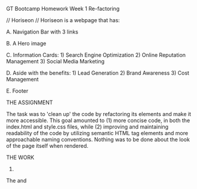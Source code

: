 GT Bootcamp
Homework Week 1
Re-factoring

// Horiseon //
Horiseon is a webpage that has:

A. Navigation Bar with 3 links

B. A Hero image

C. Information Cards:
    1) Search Engine Optimization
    2) Online Reputation Management
    3) Social Media Marketing

D. Aside with the benefits:
    1) Lead Generation
    2) Brand Awareness
    3) Cost Management

E. Footer



THE ASSIGNMENT

The task was to 'clean up' the code by refactoring its elements and make it more accessible.  This goal amounted to (1) more concise code, in both the index.html and style.css files, while (2) improving and maintaining readability of the code by utilizing semantic HTML tag elements and more approachable naming conventions. Nothing was to be done about the look of the page itself when rendered.


THE WORK

1) 
The <link> and <title> tags in the head of the HTML doc were switched, addressing the page's title before pulling in the stylesheet.  The title itself was also changed from 'website' to 'Week 1 Homework.' In practice it would be named something like 'Horiseon.'

2)
A <div> functioning as header was changed to <header> element and its previous 'header' class was removed. The stylesheet was changed accordingly. '.seo' class was kept to though could have been identifed by its <span> tag instead of a class. Ex: header h1 span. For funsies, the logo was linked to go back to index.html.

3)
A <div> containing the navigation bar was changed to <navbar> and the style sheet was changed accordingly.  This differentiated the nav in both the index and stylesheet eliminating the need to use the .header class which was removed anyway.

4)
<section class="article-container"> from <div class="content">.  <section> tag to distinguish informational card section. The class from this section was changed from "content" to "article-container" to provide more clarity to the type of content.

Each <article> was changed from <div> and the specific classes to each, e.g. search-engine-optimization, were dropped and identified by their article element in the stylesheet.  The styling for each was identical, and to add another informational card would be simply add another article without having to do an additional entry in the stylesheet.  If articles are used elsewhere on the page, a more specific class for these styles may be defined.  Additionally, each <img> was given an alt attribute naming the image file used.

5)
A similar process to section 4 above was taken with the benefits aside.  The semantic tag <aside> was used instead of <div> with a class, and a single class was given to each <div> instead of separate classes in order to consolidate their syling in the stylesheet.  <img> tags were given alt attributes according to their their file name.

6)
The footer was given the semantic tag <footer> instead of a generic <div> tag and it's class "footer" was dropped.

7)
Comments were added to both index.html and style.css files to label sections/content.